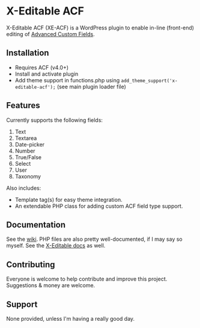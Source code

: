 # X-Editable ACF

X-Editable ACF (XE-ACF) is a WordPress plugin to enable in-line (front-end) editing of [Advanced Custom Fields](http://advancedcustomfields.com).


## Installation

* Requires ACF (v4.0+)
* Install and activate plugin
* Add theme support in functions.php using <code>add_theme_support('x-editable-acf');</code> (see main plugin loader file)

## Features

Currently supports the following fields:

1. Text
2. Textarea
3. Date-picker
4. Number
5. True/False
6. Select
7. User
8. Taxonomy

Also includes:
* Template tag(s) for easy theme integration.
* An extendable PHP class for adding custom ACF field type support.

## Documentation

See the [wiki](https://github.com/wells5609/X-Editable-ACF/wiki/_pages). PHP files are also pretty well-documented, if I may say so myself.
See the [X-Editable docs](http://vitalets.github.com/x-editable/docs.html) as well.

## Contributing

Everyone is welcome to help contribute and improve this project. Suggestions & money are welcome.

## Support

None provided, unless I'm having a really good day.
